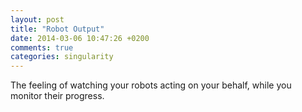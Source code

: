 ```yaml
---
layout: post
title: "Robot Output"
date: 2014-03-06 10:47:26 +0200
comments: true
categories: singularity
---
```

The feeling of watching your robots acting on your behalf, while you monitor
their progress.
